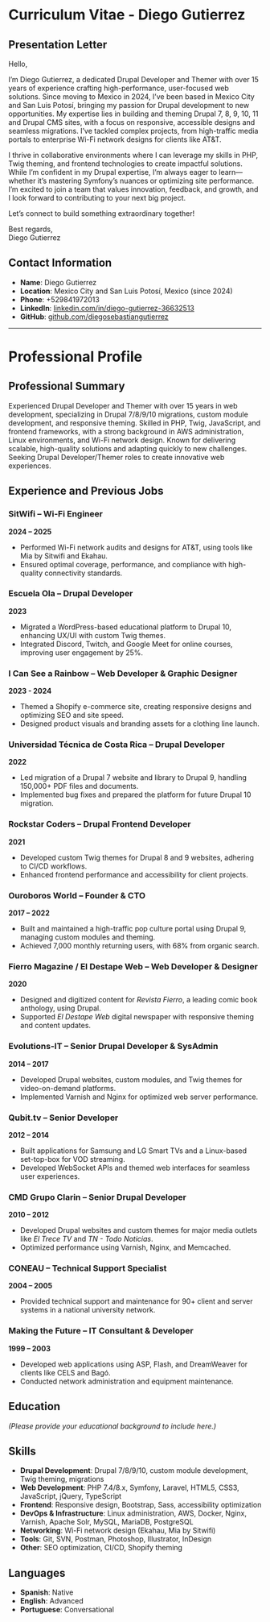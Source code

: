# Curriculum Vitae - Diego Gutierrez

## Presentation Letter

Hello,

I’m Diego Gutierrez, a dedicated Drupal Developer and Themer with over 15 years of experience crafting high-performance, user-focused web solutions. Since moving to Mexico in 2024, I’ve been based in Mexico City and San Luis Potosí, bringing my passion for Drupal development to new opportunities. My expertise lies in building and theming Drupal 7, 8, 9, 10, 11 and Drupal CMS sites, with a focus on responsive, accessible designs and seamless migrations. I’ve tackled complex projects, from high-traffic media portals to enterprise Wi-Fi network designs for clients like AT&T.

I thrive in collaborative environments where I can leverage my skills in PHP, Twig theming, and frontend technologies to create impactful solutions. While I’m confident in my Drupal expertise, I’m always eager to learn—whether it’s mastering Symfony’s nuances or optimizing site performance. I’m excited to join a team that values innovation, feedback, and growth, and I look forward to contributing to your next big project.

Let’s connect to build something extraordinary together!

Best regards,  
Diego Gutierrez

## Contact Information
- **Name**: Diego Gutierrez
- **Location**: Mexico City and San Luis Potosí, Mexico (since 2024)
- **Phone**: +529841972013
- **LinkedIn**: [linkedin.com/in/diego-gutierrez-36632513](https://www.linkedin.com/in/diego-gutierrez-36632513)
- **GitHub**: [github.com/diegosebastiangutierrez](https://github.com/diegosebastiangutierrez)

---

# Professional Profile

## Professional Summary
Experienced Drupal Developer and Themer with over 15 years in web development, specializing in Drupal 7/8/9/10 migrations, custom module development, and responsive theming. Skilled in PHP, Twig, JavaScript, and frontend frameworks, with a strong background in AWS administration, Linux environments, and Wi-Fi network design. Known for delivering scalable, high-quality solutions and adapting quickly to new challenges. Seeking Drupal Developer/Themer roles to create innovative web experiences.

## Experience and Previous Jobs

### SitWifi – Wi-Fi Engineer
**2024 – 2025**  
- Performed Wi-Fi network audits and designs for AT&T, using tools like Mia by Sitwifi and Ekahau.  
- Ensured optimal coverage, performance, and compliance with high-quality connectivity standards.

### Escuela Ola – Drupal Developer
**2023**  
- Migrated a WordPress-based educational platform to Drupal 10, enhancing UX/UI with custom Twig themes.  
- Integrated Discord, Twitch, and Google Meet for online courses, improving user engagement by 25%.

### I Can See a Rainbow – Web Developer & Graphic Designer
**2023 - 2024**  
- Themed a Shopify e-commerce site, creating responsive designs and optimizing SEO and site speed.  
- Designed product visuals and branding assets for a clothing line launch.

### Universidad Técnica de Costa Rica – Drupal Developer
**2022**  
- Led migration of a Drupal 7 website and library to Drupal 9, handling 150,000+ PDF files and documents.  
- Implemented bug fixes and prepared the platform for future Drupal 10 migration.

### Rockstar Coders – Drupal Frontend Developer
**2021**  
- Developed custom Twig themes for Drupal 8 and 9 websites, adhering to CI/CD workflows.  
- Enhanced frontend performance and accessibility for client projects.

### Ouroboros World – Founder & CTO
**2017 – 2022**  
- Built and maintained a high-traffic pop culture portal using Drupal 9, managing custom modules and theming.  
- Achieved 7,000 monthly returning users, with 68% from organic search.

### Fierro Magazine / El Destape Web – Web Developer & Designer
**2020**  
- Designed and digitized content for *Revista Fierro*, a leading comic book anthology, using Drupal.  
- Supported *El Destape Web* digital newspaper with responsive theming and content updates.

### Evolutions-IT – Senior Drupal Developer & SysAdmin
**2014 – 2017**  
- Developed Drupal websites, custom modules, and Twig themes for video-on-demand platforms.  
- Implemented Varnish and Nginx for optimized web server performance.

### Qubit.tv – Senior Developer
**2012 – 2014**  
- Built applications for Samsung and LG Smart TVs and a Linux-based set-top-box for VOD streaming.  
- Developed WebSocket APIs and themed web interfaces for seamless user experiences.

### CMD Grupo Clarin – Senior Drupal Developer
**2010 – 2012**  
- Developed Drupal websites and custom themes for major media outlets like *El Trece TV* and *TN - Todo Noticias*.  
- Optimized performance using Varnish, Nginx, and Memcached.

### CONEAU – Technical Support Specialist
**2004 – 2005**  
- Provided technical support and maintenance for 90+ client and server systems in a national university network.

### Making the Future – IT Consultant & Developer
**1999 – 2003**  
- Developed web applications using ASP, Flash, and DreamWeaver for clients like CELS and Bagó.  
- Conducted network administration and equipment maintenance.

## Education
*(Please provide your educational background to include here.)*

## Skills
- **Drupal Development**: Drupal 7/8/9/10, custom module development, Twig theming, migrations
- **Web Development**: PHP 7.4/8.x, Symfony, Laravel, HTML5, CSS3, JavaScript, jQuery, TypeScript
- **Frontend**: Responsive design, Bootstrap, Sass, accessibility optimization
- **DevOps & Infrastructure**: Linux administration, AWS, Docker, Nginx, Varnish, Apache Solr, MySQL, MariaDB, PostgreSQL
- **Networking**: Wi-Fi network design (Ekahau, Mia by Sitwifi)
- **Tools**: Git, SVN, Postman, Photoshop, Illustrator, InDesign
- **Other**: SEO optimization, CI/CD, Shopify theming

## Languages
- **Spanish**: Native
- **English**: Advanced
- **Portuguese**: Conversational
